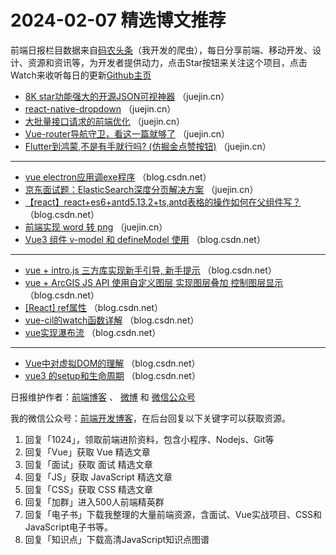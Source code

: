 # 2024-02-07 精选博文推荐

前端日报栏目数据来自[码农头条](http://toutiao.qdkfweb.cn/)（我开发的爬虫），每日分享前端、移动开发、设计、资源和资讯等，为开发者提供动力，点击Star按钮来关注这个项目，点击Watch来收听每日的更新[Github主页](https://github.com/kujian/frontendDaily)
* [8K star功能强大的开源JSON可视神器](https://juejin.cn/post/7331924057925959730) （juejin.cn）
* [react-native-dropdown](https://juejin.cn/post/7331717626060636223) （juejin.cn）
* [大批量接口请求的前端优化](https://juejin.cn/post/7331657679012479026) （juejin.cn）
* [Vue-router导航守卫，看这一篇就够了](https://juejin.cn/post/7331928379556757543) （juejin.cn）
* [Flutter到鸿蒙,不是有手就行吗? (仿掘金点赞按钮)](https://juejin.cn/post/7330945097403220002) （juejin.cn）

***
* [vue electron应用调exe程序](https://blog.csdn.net/qq_26328861/article/details/136051742) （blog.csdn.net）
* [京东面试题：ElasticSearch深度分页解决方案](https://juejin.cn/post/7331714933388345356) （juejin.cn）
* [【react】react+es6+antd5.13.2+ts,antd表格的操作如何在父组件写？](https://blog.csdn.net/kakaxiD/article/details/136036107) （blog.csdn.net）
* [前端实现 word 转 png](https://juejin.cn/post/7331799381896151067) （juejin.cn）
* [Vue3 组件 v-model 和 defineModel 使用](https://blog.csdn.net/Liu_yunzhao/article/details/136045624) （blog.csdn.net）

***
* [vue + intro.js 三方库实现新手引导, 新手提示](https://blog.csdn.net/weixin_42414313/article/details/136036723) （blog.csdn.net）
* [vue + ArcGIS JS API 使用自定义图层 实现图层叠加 控制图层显示](https://blog.csdn.net/create_1234/article/details/136043212) （blog.csdn.net）
* [[React] ref属性](https://blog.csdn.net/Supposelll/article/details/136045487) （blog.csdn.net）
* [vue-cil的watch函数详解](https://blog.csdn.net/weixin_45782719/article/details/136055894) （blog.csdn.net）
* [vue实现瀑布流](https://blog.csdn.net/Summer_JK/article/details/135959302) （blog.csdn.net）

***
* [Vue中对虚拟DOM的理解](https://blog.csdn.net/yuanlong12178/article/details/136062796) （blog.csdn.net）
* [vue3 的setup和生命周期](https://blog.csdn.net/Stars_in_rain/article/details/136052969) （blog.csdn.net）

日报维护作者：[前端博客](https://qdkfweb.cn/) 、 [微博](http://weibo.com/kujian) 和 [微信公众号](https://open.weixin.qq.com/qr/code?username=caibaojian_com)

我的微信公众号：[前端开发博客](https://open.weixin.qq.com/qr/code?username=caibaojian_com)，在后台回复以下关键字可以获取资源。

1. 回复「1024」，领取前端进阶资料，包含小程序、Nodejs、Git等
2. 回复「Vue」获取 Vue 精选文章
3. 回复「面试」获取 面试 精选文章
4. 回复「JS」获取 JavaScript 精选文章
5. 回复「CSS」获取 CSS 精选文章
6. 回复「加群」进入500人前端精英群
7. 回复「电子书」下载我整理的大量前端资源，含面试、Vue实战项目、CSS和JavaScript电子书等。
8. 回复「知识点」下载高清JavaScript知识点图谱